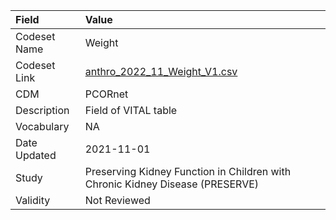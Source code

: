 |Field        |Value                                                                         |
|:------------|:-----------------------------------------------------------------------------|
|Codeset Name |Weight                                                                        |
|Codeset Link |[anthro_2022_11_Weight_V1.csv](https://github.com/PEDSnet/Variable-Dictionary/blob/main/anthro/anthro_2022_11_Weight_V1.csv)|
|CDM          |PCORnet                                                                       |
|Description  |Field of VITAL table                                                          |
|Vocabulary   |NA                                                                            |
|Date Updated |2021-11-01                                                                    |
|Study        |Preserving Kidney Function in Children with Chronic Kidney Disease (PRESERVE) |
|Validity     |Not Reviewed                                                                  |
